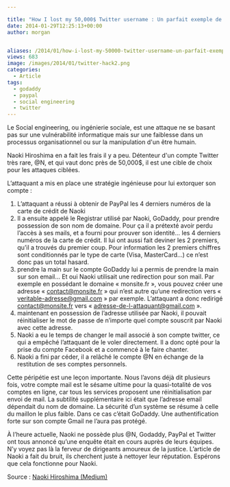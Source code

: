 ```yaml
---

title: "How I lost my 50,000$ Twitter username : Un parfait exemple de social engineering"
date: 2014-01-29T12:25:13+00:00
author: morgan


aliases: /2014/01/how-i-lost-my-50000-twitter-username-un-parfait-exemple-de-spear-phishing/
views: 683
image: /images/2014/01/twitter-hack2.png
categories:
  - Article
tags:
  - godaddy
  - paypal
  - social engineering
  - twitter
---
```

Le Social engineering, ou ingénierie sociale, est une attaque ne se basant pas sur une vulnérabilité informatique mais sur une faiblesse dans un processus organisationnel ou sur la manipulation d'un être humain.

Naoki Hiroshima en a fait les frais il y a peu. Détenteur d'un compte Twitter très rare, @N, et qui vaut donc près de 50,000$, il est une cible de choix pour les attaques ciblées.

L’attaquant a mis en place une stratégie ingénieuse pour lui extorquer son compte :

  1. L’attaquant a réussi à obtenir de PayPal les 4 derniers numéros de la carte de crédit de Naoki
  2. Il a ensuite appelé le Registrar utilisé par Naoki, GoDaddy, pour prendre possession de son nom de domaine. Pour ça il a prétexté avoir perdu l’accès à ses mails, et a fourni pour prouver son identité... les 4 derniers numéros de la carte de crédit. Il lui ont aussi fait deviner les 2 premiers, qu’il a trouvés du premier coup. Pour information les 2 premiers chiffres sont conditionnés par le type de carte (Visa, MasterCard...) ce n’est donc pas un total hasard.
  3. prendre la main sur le compte GoDaddy lui a permis de prendre la main sur son email... Et oui Naoki utilisait une redirection pour son mail. Par exemple en possédant le domaine « monsite.fr », vous pouvez créer une adresse « contact@monsite.fr » qui n’est autre qu’une redirection vers « veritable-adresse@gmail.com » par exemple. L’attaquant a donc redirigé contact@monsite.fr vers « adresse-de-l-attaquant@gmail.com ».
  4. maintenant en possession de l’adresse utilisée par Naoki, il pouvait réinitialiser le mot de passe de n’importe quel compte souscrit par Naoki avec cette adresse.
  5. Naoki a eu le temps de changer le mail associé à son compte twitter, ce qui a empêché l’attaquant de le voler directement. Il a donc opté pour la prise du compte Facebook et a commencé à le faire chanter.
  6. Naoki a fini par céder, il a relâché le compte @N en échange de la restitution de ses comptes personnels.

Cette péripétie est une leçon importante. Nous l’avons déjà dit plusieurs fois, votre compte mail est le sésame ultime pour la quasi-totalité de vos comptes en ligne, car tous les services proposent une réinitialisation par envoi de mail. La subtilité supplémentaire ici était que l’adresse email dépendait du nom de domaine. La sécurité d’un système se résume à celle du maillon le plus faible. Dans ce cas c’était GoDaddy. Une authentification forte sur son compte Gmail ne l’aura pas protégé.

À l’heure actuelle, Naoki ne possède plus @N, Godaddy, PayPal et Twitter ont tous annoncé qu’une enquête était en cours auprès de leurs équipes. N’y voyez pas là la ferveur de dirigeants amoureux de la justice. L’article de Naoki a fait du bruit, ils cherchent juste à nettoyer leur réputation. Espérons que cela fonctionne pour Naoki.

Source : <a href=" https://medium.com/p/24eb09e026dd"  >Naoki Hiroshima (Medium)</a>
